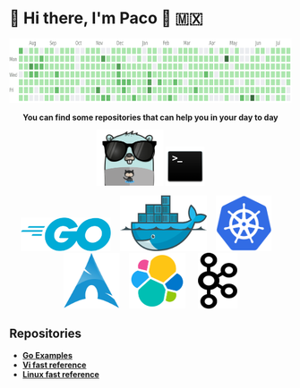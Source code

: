 # :wave: Hi there, I'm Paco :man: :mexico:

<p align="center">
   <img src="https://raw.githubusercontent.com/fgarcia-code/fgarcia-code/master/images/contributions.gif" width="900" height="115" />
</p>

<p align="center">
   <strong>You can find some repositories that can help you in your day to day<strong/>
</p>
       
<p align="center">
  <img src="https://raw.githubusercontent.com/fgarcia-code/fgarcia-code/master/images/gopher.png" width="120" height="100" />
  <img src="https://raw.githubusercontent.com/fgarcia-code/fgarcia-code/master/images/bash.png" width="70" height="70" />
</p>
<p align="center">
  <img src="https://raw.githubusercontent.com/fgarcia-code/fgarcia-code/master/images/golang.png" width="160" height="60" />&nbsp;&nbsp;&nbsp;&nbsp;
  <img src="https://raw.githubusercontent.com/fgarcia-code/fgarcia-code/master/images/docker.png" width="155" height="100" />&nbsp;&nbsp;&nbsp;&nbsp;
  <img src="https://raw.githubusercontent.com/fgarcia-code/fgarcia-code/master/images/kubernetes.png" width="100" height="100" />&nbsp;&nbsp;&nbsp;&nbsp;
  <img src="https://raw.githubusercontent.com/fgarcia-code/fgarcia-code/master/images/archlinux.png" width="100" height="100" />&nbsp;&nbsp;&nbsp;&nbsp;
    <img src="https://raw.githubusercontent.com/fgarcia-code/fgarcia-code/master/images/elasticsearch.png" width="100" height="100" />&nbsp;&nbsp;&nbsp;&nbsp;&nbsp;&nbsp;
    <img src="https://raw.githubusercontent.com/fgarcia-code/fgarcia-code/master/images/kafka.png" width="70" height="100" />
</p>

## Repositories

* [Go Examples](https://github.com/fgarcia-code/go-examples)
* [Vi fast reference](https://github.com/fgarcia-code/vi-editor-reference)
* [Linux fast reference](https://github.com/fgarcia-code/linux-reference)

